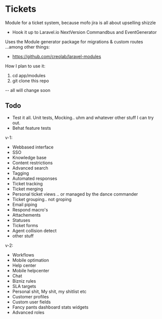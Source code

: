 Tickets
=======

Module for a ticket system, because mofo jira is all about upselling shizzle

- Hook it up to Laravel.io NextVersion Commandbus and EventGenerator

Uses the Module generator package for migrations & custom routes ...among other things:

- https://github.com/creolab/laravel-modules

How I plan to use it:

1. cd app/modules
2. git clone this repo

-- all will change soon

Todo
---

- Test it all. Unit tests, Mocking.. uhm and whatever other stuff I can try out.
- Behat feature tests

v-1:
- Webbased interface
- SSO
- Knowledge base
- Content restrictions
- Advanced search
- Tagging
- Automated responses
- Ticket tracking
- Ticket merging
- Personal ticket views .. or managed by the dance commander
- Ticket grouping.. not groping
- Email piping
- Respond macro's
- Attachements
- Statuses
- Ticket forms
- Agent collision detect
 - other stuff

v-2:
- Workflows
- Mobile optimation
- Help center
- Mobile helpcenter
- Chat
- Bizniz rules
- SLA targets
- Personal shit, My shit, my shitlist etc
- Customer profiles
- Custom user fields
- Fancy pants dashboard stats widgets
- Advanced roles
